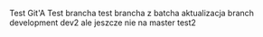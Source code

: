 Test Git'A
Test brancha
test brancha z batcha
aktualizacja branch development
dev2 ale jeszcze nie na master
test2
